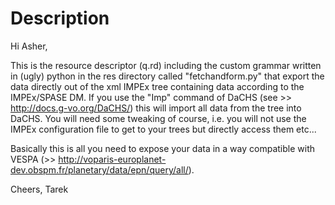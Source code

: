 
# Description
Hi Asher,

This is the resource descriptor (q.rd) including the custom grammar written in (ugly) python in the res directory called "fetchandform.py" that export the data directly out of the xml IMPEx tree containing data according to the IMPEx/SPASE DM. If you use the "Imp" command of DaCHS (see >> http://docs.g-vo.org/DaCHS/) this will import all data from the tree into DaCHS. You will need some tweaking of course, i.e. you will not use the IMPEx configuration file to get to your trees but directly access them etc...

Basically this is all you need to expose your data in a way compatible with VESPA (>> http://voparis-europlanet-dev.obspm.fr/planetary/data/epn/query/all/).

Cheers,
Tarek